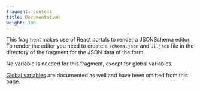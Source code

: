 ```yaml
---
fragment: content
title: Documentation
weight: 300
---
```


This fragment makes use of React portals to render a JSONSchema editor. To
render the editor you need to create a `schema.json` and `ui.json` file in the
directory of the fragment for the JSON data of the form.

No variable is needed for this fragment, except for global variables.

[Global variables](/docs/global-variables) are documented as well and have been omitted from this page.
